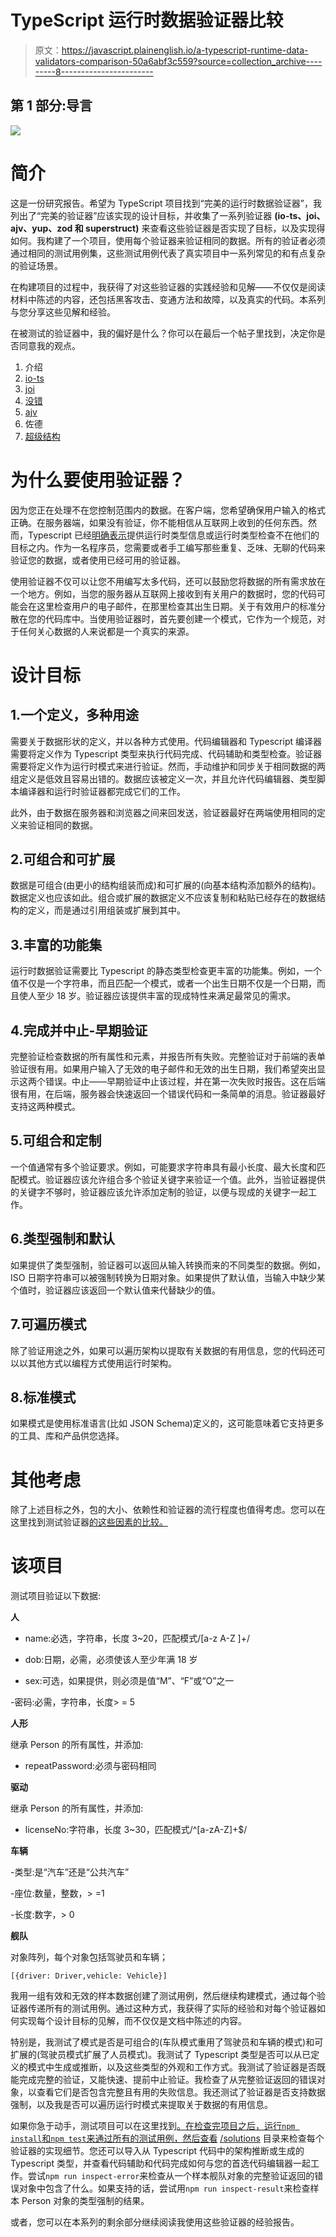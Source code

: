 # TypeScript 运行时数据验证器比较

> 原文：<https://javascript.plainenglish.io/a-typescript-runtime-data-validators-comparison-50a6abf3c559?source=collection_archive---------8----------------------->

## 第 1 部分:导言

![](img/26a0a1adca064bc8c925500e12adf117.png)

# **简介**

这是一份研究报告。希望为 TypeScript 项目找到“完美的运行时数据验证器”，我列出了“完美的验证器”应该实现的设计目标，并收集了一系列验证器 **(io-ts、joi、ajv、yup、zod 和 superstruct)** 来查看这些验证器是否实现了目标，以及实现得如何。我构建了一个项目，使用每个验证器来验证相同的数据。所有的验证者必须通过相同的测试用例集，这些测试用例代表了真实项目中一系列常见的和有点复杂的验证场景。

在构建项目的过程中，我获得了对这些验证器的实践经验和见解——不仅仅是阅读材料中陈述的内容，还包括黑客攻击、变通方法和故障，以及真实的代码。本系列与您分享这些见解和经验。

在被测试的验证器中，我的偏好是什么？你可以在最后一个帖子里找到，决定你是否同意我的观点。

1.  介绍
2.  [io-ts](/a-typescript-runtime-data-validators-comparison-eeedc6b0583a)
3.  [joi](/a-typescript-runtime-data-validators-comparison-c422e431926a)
4.  [没错](/a-typescript-runtime-data-validators-comparison-15f0ea2e3265)
5.  [ajv](/a-typescript-runtime-data-validators-comparison-cdbb532f0b89)
6.  佐德
7.  [超级结构](/a-typescript-runtime-data-validators-comparison-67cb9abb599b)

# 为什么要使用验证器？

因为您正在处理不在您控制范围内的数据。在客户端，您希望确保用户输入的格式正确。在服务器端，如果没有验证，你不能相信从互联网上收到的任何东西。然而，Typescript 已经[明确表示](https://github.com/Microsoft/TypeScript/wiki/TypeScript-Design-Goals)提供运行时类型信息或运行时类型检查不在他们的目标之内。作为一名程序员，您需要或者手工编写那些重复、乏味、无聊的代码来验证您的数据，或者使用已经可用的验证器。

使用验证器不仅可以让您不用编写太多代码，还可以鼓励您将数据的所有需求放在一个地方。例如，当您的服务器从互联网上接收到有关用户的数据时，您的代码可能会在这里检查用户的电子邮件，在那里检查其出生日期。关于有效用户的标准分散在您的代码库中。当使用验证器时，首先要创建一个模式，它作为一个规范，对于任何关心数据的人来说都是一个真实的来源。

# 设计目标

## 1.一个定义，多种用途

需要关于数据形状的定义，并以各种方式使用。代码编辑器和 Typescript 编译器需要将定义作为 Typescript 类型来执行代码完成、代码辅助和类型检查。验证器需要将定义作为运行时模式来进行验证。然而，手动维护和同步关于相同数据的两组定义是低效且容易出错的。数据应该被定义一次，并且允许代码编辑器、类型脚本编译器和运行时验证器都完成它们的工作。

此外，由于数据在服务器和浏览器之间来回发送，验证器最好在两端使用相同的定义来验证相同的数据。

## 2.可组合和可扩展

数据是可组合(由更小的结构组装而成)和可扩展的(向基本结构添加额外的结构)。数据定义也应该如此。组合或扩展的数据定义不应该复制和粘贴已经存在的数据结构的定义，而是通过引用组装或扩展到其中。

## 3.丰富的功能集

运行时数据验证需要比 Typescript 的静态类型检查更丰富的功能集。例如，一个值不仅是一个字符串，而且匹配一个模式，或者一个出生日期不仅是一个日期，而且使人至少 18 岁。验证器应该提供丰富的现成特性来满足最常见的需求。

## 4.完成并中止-早期验证

完整验证检查数据的所有属性和元素，并报告所有失败。完整验证对于前端的表单验证很有用。如果用户输入了无效的电子邮件和无效的出生日期，我们希望突出显示这两个错误。中止——早期验证中止该过程，并在第一次失败时报告。这在后端很有用，在后端，服务器会快速返回一个错误代码和一条简单的消息。验证器最好支持这两种模式。

## 5.可组合和定制

一个值通常有多个验证要求。例如，可能要求字符串具有最小长度、最大长度和匹配模式。验证器应该允许组合多个验证关键字来验证一个值。此外，当验证器提供的关键字不够时，验证器应该允许添加定制的验证，以便与现成的关键字一起工作。

## 6.类型强制和默认

如果提供了类型强制，验证器可以返回从输入转换而来的不同类型的数据。例如，ISO 日期字符串可以被强制转换为日期对象。如果提供了默认值，当输入中缺少某个值时，验证器应该返回一个默认值来代替缺少的值。

## 7.可遍历模式

除了验证用途之外，如果可以遍历架构以提取有关数据的有用信息，您的代码还可以以其他方式以编程方式使用运行时架构。

## 8.标准模式

如果模式是使用标准语言(比如 JSON Schema)定义的，这可能意味着它支持更多的工具、库和产品供您选择。

# 其他考虑

除了上述目标之外，包的大小、依赖性和验证器的流行程度也值得考虑。您可以在这里找到测试验证器[的这些因素的比较。](https://www.npmtrends.com/ajv-vs-joi-vs-yup-vs-zod-vs-io-ts-vs-superstruct)

# 该项目

测试项目验证以下数据:

**人**

- name:必选，字符串，长度 3~20，匹配模式/[a-z A-Z ]+/

- dob:日期，必需，必须使该人至少年满 18 岁

- sex:可选，如果提供，则必须是值“M”、“F”或“O”之一

-密码:必需，字符串，长度> = 5

**人形**

继承 Person 的所有属性，并添加:

- repeatPassword:必须与密码相同

**驱动**

继承 Person 的所有属性，并添加:

- licenseNo:字符串，长度 3~30，匹配模式/^[a-zA-Z]+$/

**车辆**

-类型:是“汽车”还是“公共汽车”

-座位:数量，整数，> =1

-长度:数字，> 0

**舰队**

对象阵列，每个对象包括驾驶员和车辆；

```
[{driver: Driver,vehicle: Vehicle}]
```

我用一组有效和无效的样本数据创建了测试用例，然后继续构建模式，通过每个验证器传递所有的测试用例。通过这种方式，我获得了实际的经验和对每个验证器如何实现每个设计目标的见解，而不仅仅是文档中陈述的内容。

特别是，我测试了模式是否是可组合的(车队模式重用了驾驶员和车辆的模式)和可扩展的(驾驶员模式扩展了人员模式)。我测试了 Typescript 类型是否可以从已定义的模式中生成或推断，以及这些类型的外观和工作方式。我测试了验证器是否既能完成完整的验证，又能快速、提前中止验证。我检查了从完整验证返回的错误对象，以查看它们是否包含完整且有用的失败信息。我还测试了验证器是否支持数据强制，以及我是否可以遍历运行时模式来提取关于数据的有用信息。

如果你急于动手，测试项目可以在这里找到[。在检查完项目之后，运行`npm install`和`npm test`来通过所有的测试用例，然后查看](https://github.com/bingtimren/typescript-validation-study) [/solutions](https://github.com/bingtimren/typescript-validation-study/tree/main/solutions) 目录来检查每个验证器的实现细节。您还可以导入从 Typescript 代码中的架构推断或生成的 Typescript 类型，并查看代码辅助和代码完成如何与您的首选代码编辑器一起工作。尝试`npm run inspect-error`来检查从一个样本舰队对象的完整验证返回的错误对象中包含了什么。如果支持的话，尝试用`npm run inspect-result`来检查样本 Person 对象的类型强制的结果。

或者，您可以在本系列的剩余部分继续阅读我使用这些验证器的经验报告。